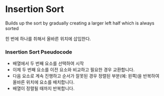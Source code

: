 # Insertion Sort
Builds up the sort by gradually creating a larger left half which is always sorted

힌 번에 하나를 취해서 올바른 위치에 삽입한다. 

### Insertion Sort Pseudocode
- 배열에서 두 번째 요소를 선택하여 시작
- 이제 두 번째 요소를 이전 요소와 비교하고 필요한 경우 교환합니다.
- 다음 요소로 계속 진행하고 순서가 잘못된 경우 정렬된 부분(예: 왼쪽)을 반복하여 올바른 위치에 요소를 배치합니다.
- 배열이 정렬될 때까지 반복합니다.